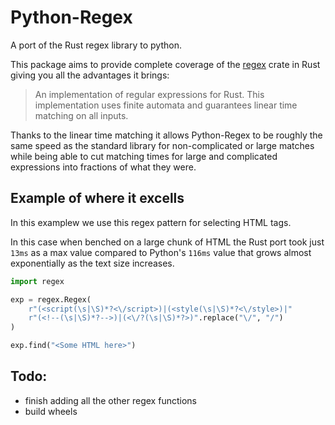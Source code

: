 # Python-Regex
A port of the Rust regex library to python.

This package aims to provide complete coverage of the [regex](https://github.com/rust-lang/regex) crate in Rust giving you all the advantages it brings:
> An implementation of regular expressions for Rust. This implementation uses finite automata and guarantees linear time matching on all inputs. 

Thanks to the linear time matching it allows Python-Regex to be roughly the same speed as the standard library for non-complicated or large matches while being able to cut matching times for large and complicated expressions into fractions of what they were.

## Example of where it excells

In this examplew we use this regex pattern for selecting HTML tags.

In this case when benched on a large chunk of HTML the Rust port took just `13ms` as a max value compared to Python's `116ms` value that grows almost exponentially as the text size increases.

```py
import regex

exp = regex.Regex(
    r"(<script(\s|\S)*?<\/script>)|(<style(\s|\S)*?<\/style>)|"
    r"(<!--(\s|\S)*?-->)|(<\/?(\s|\S)*?>)".replace("\/", "/")
)

exp.find("<Some HTML here>")
```

## Todo:
- finish adding all the other regex functions
- build wheels
